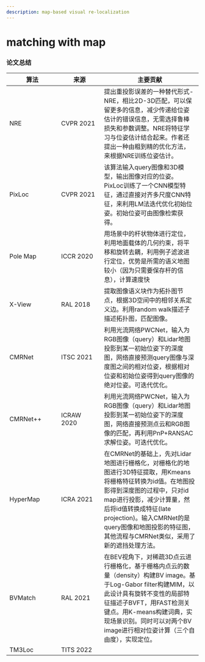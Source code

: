 ```yaml
---
description: map-based visual re-localization
---
```


# matching with map

### 论文总结

<table><thead><tr><th width="162.78353745371686">算法</th><th width="150">来源</th><th width="402.2">主要贡献</th></tr></thead><tbody><tr><td>NRE</td><td>CVPR 2021</td><td>提出重投影误差的一种替代形式-NRE，相比2D-3D匹配，可以保留更多的信息，减少传递给位姿估计的错误信息，无需选择鲁棒损失和参数调整。NRE将特征学习与位姿估计结合起来。作者还提出一种由粗到精的优化方法，来根据NRE训练位姿估计。</td></tr><tr><td>PixLoc</td><td>CVPR 2021</td><td>该算法输入query图像和3D模型，输出图像对应的位姿。PixLoc训练了一个CNN模型特征，通过直接对齐多尺度CNN特征，来利用LM法迭代优化初始位姿。初始位姿可由图像检索获得。</td></tr><tr><td>Pole Map</td><td>ICCR 2020</td><td>用场景中的杆状物体进行定位，利用地面载体的几何约束，将平移和旋转去耦，利用例子滤波进行定位，优势是所需的语义地图较小（因为只需要保存杆的信息），计算速度快</td></tr><tr><td>X-View</td><td>RAL 2018</td><td>提取图像语义块作为拓扑图节点，根据3D空间中的相邻关系定义边。利用random walk描述子描述拓扑图，匹配图像。</td></tr><tr><td>CMRNet</td><td>ITSC 2021</td><td>利用光流网络PWCNet，输入为RGB图像（query）和Lidar地图投影到某一初始位姿下的深度图，网络直接预测query图像与深度图之间的相对位姿，根据相对位姿和初始位姿得到query图像的绝对位姿。可迭代优化。</td></tr><tr><td>CMRNet++</td><td>ICRAW 2020</td><td>利用光流网络PWCNet，输入为RGB图像（query）和Lidar地图投影到某一初始位姿下的深度图，网络直接预测点云和RGB图像的匹配，再利用PnP+RANSAC求解位姿。可迭代优化。</td></tr><tr><td>HyperMap</td><td> ICRA 2021</td><td>在CMRNet的基础上，先对Lidar地图进行栅格化，对栅格化的地图进行3D特征提取，用Kmeans将栅格特征转换为id值。在地图投影得到深度图的过程中，只对id map进行投影，减少计算量，然后将id值转换成特征(late projection)。输入CMRNet的是query图像和地图投影的特征图，其他流程与CMRNet类似，采用了新的遮挡处理方法。</td></tr><tr><td>BVMatch</td><td>RAL 2021</td><td>在BEV视角下，对稀疏3D点云进行栅格化，基于栅格内点云的数量（density）构建BV image。基于Log-Gabor filter构建MIM，以此设计具有旋转不变性的局部特征描述子BVFT，用FAST检测关键点。用K-means构建词典，实现场景识别。同时可以对两个BV image进行相对位姿计算（三个自由度），实现定位。</td></tr><tr><td>TM3Loc</td><td>TITS 2022</td><td></td></tr></tbody></table>

